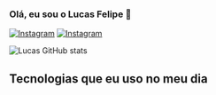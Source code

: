 ### Olá, eu sou o Lucas Felipe 👋

[![Instagram](https://img.shields.io/badge/Instagram-E4405F?style=for-the-badge&logo=instagram&logoColor=white)](https://www.instagram.com/lucas_kfuy/)
[![Instagram](https://img.shields.io/badge/LinkedIn-0077B5?style=for-the-badge&logo=linkedin&logoColor=white)](https://www.linkedin.com/in/lucas-felipe-rodrigues-da-silva-0a43582a8/)

![Lucas GitHub stats](https://github-readme-stats.vercel.app/api?username=LuckySYS&show_icons=true&theme=dracula)

## Tecnologias que eu uso no meu dia

